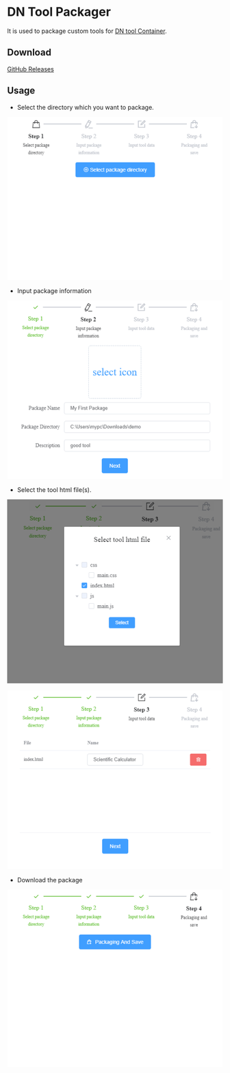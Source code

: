 # DN Tool Packager

It is used to package custom tools for [DN tool Container](https://github.com/como65416/DnToolContainer).

## Download

[GitHub Releases](https://github.com/como65416/dn-tool-packager/releases)

## Usage

- Select the directory which you want to package.

<kbd><img src="resource/img001.png" /></kbd>


- Input package information

<kbd><img src="resource/img002.png" /></kbd>

- Select the tool html file(s).

<kbd><img src="resource/img003.png" /></kbd>

<kbd><img src="resource/img004.png" /></kbd>

- Download the package

<kbd><img src="resource/img005.png" /></kbd>
